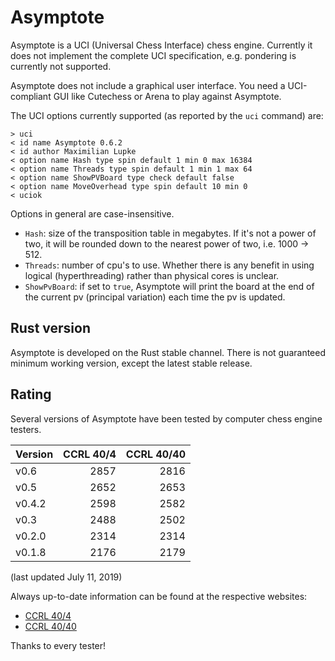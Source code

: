 # Asymptote
Asymptote is a UCI (Universal Chess Interface) chess engine. Currently it does not implement the complete UCI specification, e.g. pondering is currently not supported.

Asymptote does not include a graphical user interface. You need a UCI-compliant GUI like Cutechess or Arena to play against Asymptote.

The UCI options currently supported (as reported by the `uci` command) are:
```
> uci
< id name Asymptote 0.6.2
< id author Maximilian Lupke
< option name Hash type spin default 1 min 0 max 16384
< option name Threads type spin default 1 min 1 max 64
< option name ShowPVBoard type check default false
< option name MoveOverhead type spin default 10 min 0
< uciok
```

Options in general are case-insensitive.
* `Hash`: size of the transposition table in megabytes. If it's not a power of two, it will be rounded down to the nearest power of two, i.e. 1000 -> 512.
* `Threads`: number of cpu's to use. Whether there is any benefit in using logical (hyperthreading) rather than physical cores is unclear.
* `ShowPvBoard`: if set to `true`, Asymptote will print the board at the end of the current pv (principal variation) each time the pv is updated.

## Rust version
Asymptote is developed on the Rust stable channel. There is not guaranteed minimum working version, except the latest stable release.

## Rating
Several versions of Asymptote have been tested by computer chess engine testers.

| Version | CCRL 40/4 | CCRL 40/40 |
| :------ | --------: | ---------: |
| v0.6    |      2857 |       2816 |
| v0.5    |      2652 |       2653 |
| v0.4.2  |      2598 |       2582 |
| v0.3    |      2488 |       2502 |
| v0.2.0  |      2314 |       2314 |
| v0.1.8  |      2176 |       2179 |

(last updated July 11, 2019)

Always up-to-date information can be found at the respective websites:
* [CCRL 40/4](http://ccrl.chessdom.com/ccrl/404/)
* [CCRL 40/40](http://ccrl.chessdom.com/ccrl/4040/)

Thanks to every tester!
